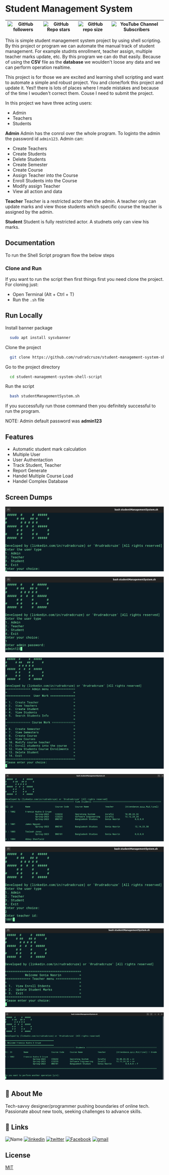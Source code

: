
# Student Management System
| ![ GitHub followers ](https://img.shields.io/github/followers/rudradcruze?style=social) | ![ GitHub Repo stars ](https://img.shields.io/github/stars/rudradcruze/student-management-system-shell-script?style=social) | ![ GitHub repo size ](https://img.shields.io/github/repo-size/rudradcruze/student-management-system-shell-script) | ![ YouTube Channel Subscribers ](https://img.shields.io/youtube/channel/subscribers/UCTZN1mzW0AwackW7axf7-OQ?style=social) |
|-----------------------------------------------------------------------------------------|-----------------------------------------------------------------------------------------------------------------------------|-------------------------------------------------------------------------------------------------------------------|----------------------------------------------------------------------------------------------------------------------------|

This is simple student management system project by using shell scripting. By this project or program we can automate the manual track of student management. For example studnts enrollment, teacher assign, multiple teacher marks update, etc. By this program we can do that easily. Because of using the **CSV** file as the **database** we woulden't loose any data and we can perform operation realtime.

This project is for those we are excited and learning shell scripting and want to automate a simple and robust project. You and clone/fork this project and update it. Yes!! there is lots of places where I made mistakes and because of the time I wouden't correct them. Couse I need to submit the project.

In this project we have three acting users:
 * Admin
 * Teachers
 * Students

**Admin**
Admin has the conrol over the whole program. To loginto the admin the password id `admin123`. Admin can:
 * Create Teachers
 * Create Students
 * Delete Students
 * Create Semester
 * Create Course
 * Assign Teacher into the Course
 * Enroll Students into the Course
 * Modify assign Teacher
 * View all action and data

**Teacher**
Teacher is a restricted actor then the admin. A teacher only can update marks and view those students which specific course the teacher is assigned by the admin.

**Student**
Student is fully restricted actor. A studnets only can view his marks.
## Documentation

To run the Shell Script program flow the below steps

### Clone and Run
 If you want to run the script then first things first you need clone the project. For cloning just:
  * Open Terminal (Alt + Ctrl + T)
  * Run the `.sh` file

## Run Locally

Install banner package
```bash
  sudo apt install sysvbanner
```

Clone the project

```bash
  git clone https://github.com/rudradcruze/student-management-system-shell-script.git
```

Go to the project directory

```bash
  cd student-management-system-shell-script
```

Run the script

```bash
  bash studentManagementSystem.sh
```

 If you successfully run those command then you definitely successful to run the program.

NOTE: Admin default password was **admin123**

## Features

- Automatic student mark calculation
- Multiple User
- User Authentaction
- Track Student, Teacher
- Report Generate
- Handel Multiple Course Load
- Handel Complex Database


## Screen Dumps

![Welcome Screen](https://github.com/rudradcruze/student-management-system-shell-script/blob/main/img/welcome-screen.png)

![Admin Password](https://github.com/rudradcruze/student-management-system-shell-script/blob/main/img/admin-password.png)

![Admin Menu](https://github.com/rudradcruze/student-management-system-shell-script/blob/main/img/admin-menu.png)

![View Students With Course](https://github.com/rudradcruze/student-management-system-shell-script/blob/main/img/view-students-with-course.png)

![Entering Teacher](https://github.com/rudradcruze/student-management-system-shell-script/blob/main/img/Entering-Teacher.png)

![Teacher Menu](https://github.com/rudradcruze/student-management-system-shell-script/blob/main/img/teacher-menu.png)

![Student View](https://github.com/rudradcruze/student-management-system-shell-script/blob/main/img/student-view.png)
## 🚀 About Me
Tech-savvy designer/programmer pushing boundaries of online tech. Passionate about new tools, seeking challenges to advance skills.


## 🔗 Links
![Name](https://img.shields.io/badge/Name-Francis%20Rudra%20D%20Cruze-yellowgreen?style=for-the-badge)
[![linkedin](https://img.shields.io/badge/linkedin-0A66C2?style=for-the-badge&logo=linkedin&logoColor=white)](https://www.linkedin.com/in/rudradcruze)
[![twitter](https://img.shields.io/badge/twitter-1DA1F2?style=for-the-badge&logo=twitter&logoColor=white)](https://twitter.com/rudradcruze)
[![Facebook](https://img.shields.io/badge/facebook-4267B2?style=for-the-badge&logo=facebook&logoColor=white)](https://facebook.com/rudradcruze)
[![gmail](https://img.shields.io/badge/francisrudra@gmail.com-4267B2?style=for-the-badge&logo=gmail&logoColor=white)](francisrudra@gmail.com)


## License

[MIT](https://github.com/rudradcruze/student-management-system-shell-script/blob/main/LICENSE)

